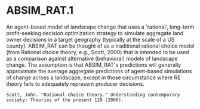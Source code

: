 # ABSIM_RAT.1

An agent-based model of landscape change that uses a 'rational', long-term profit-seeking decision optimization strategy to simulate aggregate land owner decisions in a target geography (typically at the scale of a US county). ABSIM_RAT can be thought of as a traditional rational choice model (from Rational choice theory, e.g., Scott, 2000) that is intended to be used as a comparison against alternative (behavioral) models of landscape change. The assumption is that ABSIM_RAT's predictions will generally approximate the average aggregate predictions of agent-based simulations of change across a landscape, except in those circumstance where RE theory fails to adequately represent producer decisions. 

```Scott, John. "Rational choice theory." Understanding contemporary society: Theories of the present 129 (2000).```
